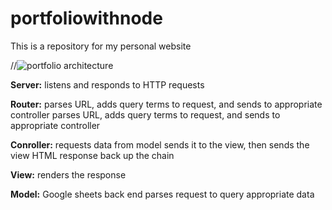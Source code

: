 # portfoliowithnode

This is a repository for my personal website

//![portfolio architecture](https://s3.amazonaws.com/geletina-images/portfolio-architecture.png)

__Server:__ listens and responds to HTTP requests

__Router:__ parses URL, adds query terms to request, and sends to appropriate controller parses URL, adds query terms to request, and sends to appropriate controller  

__Conroller:__ requests data from model sends it to the view, then sends the view HTML response back up the chain

__View:__ renders the response

__Model:__ Google sheets back end parses request to query appropriate data
